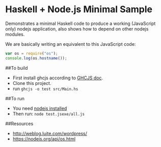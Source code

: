 # Haskell + Node.js Minimal Sample
Demonstrates a minimal Haskell code to produce a working (JavaScript only) nodejs application, also shows how to depend on other nodejs modules.

We are basically writing an equivalent to this JavaScript code:

```javascript
var os = require("os");
console.log(os.hostname());
```

##To build
* First install ghcjs according to [GHCJS doc](https://github.com/ghcjs/ghcjs).
* Clone this project.
* run `ghcjs -o test src/Main.hs`

##To run
* You need [nodejs installed](https://nodejs.org/download/)
* Then run: `node test.jsexe/all.js`

##Resources
* http://weblog.luite.com/wordpress/
* https://nodejs.org/api/os.html

